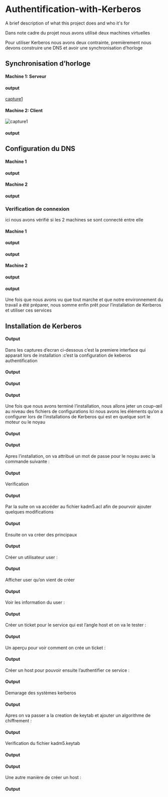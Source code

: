 
# Authentification-with-Kerberos

A brief description of what this project does and who it's for

Dans note cadre du projet nous avons utilisé deux machines virtuelles

Pour utiliser Kerberos nous avons deux contrainte, premièrement nous devons construire une DNS et
avoir une synchronisation d’horloge


## Synchronisation d’horloge

#### Machine 1: Serveur

#### output
[capture1](https://user-images.githubusercontent.com/74620773/236060565-effa6066-559b-4050-8431-545a83dcfa30.png)


#### Machine 2: Client
![capture1](https://user-images.githubusercontent.com/74620773/236060193-78ef15b5-d106-4684-a6ac-6ed18af79c2a.png)

#### output
## Configuration du DNS

#### Machine 1

#### output

#### Machine 2

#### output

### Verification de connexion

ici nous avons vérifié si les 2 machines se sont connecté entre elle

#### Machine 1

#### output

#### output


#### Machine 2

#### output

#### output

Une fois que nous avons vu que tout marche  et que notre environnement du travail a été préparer, nous somme enfin prêt pour l’installation de Kerberos et utiliser ces services

## Installation de Kerberos

#### Output

Dans les captures d’ecran ci-dessous c’est la premiere interface qui apparait lors de installation :c’est la configuration de keberos authentification

#### Output
#### Output
#### Output

Une fois que nous avons terminé l’installation, nous allons jeter un coup-œil au niveau des fichiers de configurations
Ici nous avons  les éléments qu’on a configurer lors de l’installations de Kerberos qui est en quelque sort le moteur ou le noyau

#### Output

#### Output

Apres l’installation, on va attribué un mot de passe pour le noyau avec la commande suivante :
#### Output

Verification
#### Output

Par la suite on va accéder au fichier kadm5.acl afin de pourvoir ajouter quelques modifications
#### Output

Ensuite on va créer des principaux
#### Output

Créer un utilisateur user :
#### Output

Afficher user qu’on vient de créer 
#### Output

Voir les information du user :
#### Output

Créer un ticket pour le service qui est l’angle host et on va le tester :
#### Output

Un aperçu pour voir comment on crée un ticket :
#### Output

Créer un host pour pouvoir ensuite l’authentifier ce service :
#### Output

Demarage des systèmes kerberos
#### Output

Apres on va passer a la creation de keytab et ajouter un algorithme de chiffrement :
#### Output

Verification du fichier kadm5.keytab
#### Output

#### Output

Une autre manière de créer un host :
#### Output

